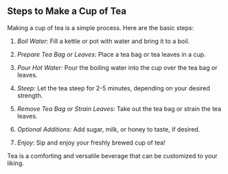## Steps to Make a Cup of Tea

Making a cup of tea is a simple process. Here are the basic steps:

1. *Boil Water:* Fill a kettle or pot with water and bring it to a boil.

2. *Prepare Tea Bag or Leaves:* Place a tea bag or tea leaves in a cup.

3. *Pour Hot Water:* Pour the boiling water into the cup over the tea bag or leaves.

4. *Steep:* Let the tea steep for 2-5 minutes, depending on your desired strength.

5. *Remove Tea Bag or Strain Leaves:* Take out the tea bag or strain the tea leaves.

6. *Optional Additions:* Add sugar, milk, or honey to taste, if desired.

7. *Enjoy:* Sip and enjoy your freshly brewed cup of tea!

Tea is a comforting and versatile beverage that can be customized to your liking.
